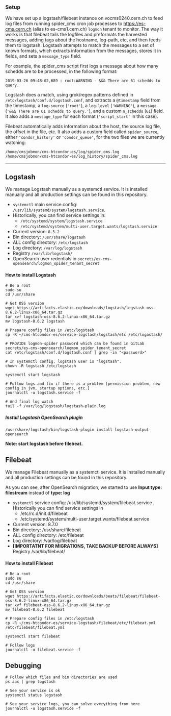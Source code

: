 ### Setup

We have set up a logstash/filebeat instance on vocms0240.cern.ch to feed log files from running spider_cms cron job processes to
https://es-cms.cern.ch (alias to es-cms1.cern.ch) `logmon` tenant to monitor. The way it works is that filebeat tails the logfiles and preformats the
harvested messages, adding tags about the hostname, log-path, etc, and then feeds them to logstash. Logstash attempts to
match the messages to a set of known formats, which extracts information from the messages, stores it in fields, and
sets a `message_type` field.

For example, the spider_cms script first logs a message about how many schedds are to be processed, in the following
format:

```
2019-03-26 09:48:02,689 : root:WARNING - &&& There are 61 schedds to query.
```

Logstash does a match, using grok/regex patterns defined in `/etc/logstash/conf.d/logstash.conf`, and extracts
a `@timestamp` field from the timestamp, a `log-source` (`'root'`), a `log-level` (`'WARNING'`),
a `message` (`'&&& There are 61 schedds to query.'`), and a custom `n_schedds` (`61`) field. It also adds
a `message_type` for each format (`'script_start'` in this case).

Filebeat automatically adds information about the host, the source log file, the offset in the file, etc. It also adds a
custom field called `spider_source`, either `'condor_history'` or `'condor_queue'`, for the two files we are currently
watching:

```
/home/cmsjobmon/cms-htcondor-es/log/spider_cms.log
/home/cmsjobmon/cms-htcondor-es/log_history/spider_cms.log
```

***

## Logstash

We manage Logstash manually as a systemctl service. It is installed manually and all production settings can be
found in this repository.

- `systemctl` main service config: `/usr/lib/systemd/system/logstash.service`.
- Historically, you can find service settings in:
    - `/etc/systemd/system/logstash.service`
    - `/etc/systemd/system/multi-user.target.wants/logstash.service`
- Current version: `8.5.2`
- Bin directory: `/usr/share/logstash`
- ALL config directory: `/etc/logstash`
- Log directory: `/var/log/logstash`
- Registry `/var/lib/logstash/`
- OpenSearch user redentials in `secrets/es-cms-opensearch/logmon_spider_tenant_secret`

#### How to install Logstash

```
# Be a root
sudo su
cd /usr/share

# Get OSS version
wget https://artifacts.elastic.co/downloads/logstash/logstash-oss-8.6.2-linux-x86_64.tar.gz
tar xvf logstash-oss-8.6.2-linux-x86_64.tar.gz
mv logstash-8.6.2 logstash

# Prepare config files in /etc/logstash
cp -R ~/cms-htcondor-es/service-logstash/logstash/etc /etc/logastash/

# PROVIDE logmon-spider password which can be found in GitLab secrets/es-cms-opensearch/logmon_spider_tenant_secret
cat /etc/logstash/conf.d/logstash.conf | grep -in "<password>"

# In systemctl config, logstash user is "logstash".
chown -R logstash /etc/logstash

systemctl start logstash

# Follow logs and fix if there is a problem [permission problem, new config in jvm, startup options, etc.]
journalctl -u logstash.service -f

# And final log watch
tail -f /var/log/logstash/logstash-plain.log

```

##### Install Logstash OpenSearch plugin

```
/usr/share/logstash/bin/logstash-plugin install logstash-output-opensearch
```

**Note: start logstash before filebeat.**

## Filebeat

We manage Filebeat manually as a systemctl service. It is installed manually and all production settings can be
found in this repository.

As you can see, after OpenSearch migration, we started to use  **Input type: filestream** instead of  **type: log**

- `systemctl` service config: /usr/lib/systemd/system/filebeat.service . Historically you can find service settings in
    - /etc/rc.d/init.d/filebeat
    - /etc/systemd/system/multi-user.target.wants/filebeat.service
- Current version: 8.7.0
- Bin directory: /usr/share/filebeat
- ALL config directory: /etc/filebeat
- Log directory: /var/log/filebeat
- **[IMPORTATNT FOR MIGRATIONS, TAKE BACKUP BEFORE ALWAYS]** Registry /var/lib/filebeat/

#### How to install Filebeat

```
# Be a root
sudo su
cd /usr/share

# Get OSS version
wget https://artifacts.elastic.co/downloads/beats/filebeat/filebeat-oss-8.6.2-linux-x86_64.tar.gz
tar xvf filebeat-oss-8.6.2-linux-x86_64.tar.gz
mv filebeat-8.6.2 filebeat

# Prepare config files in /etc/logstash
cp -R ~/cms-htcondor-es/service-logstash/filebeat/etc/filebeat.yml /etc/filebeat/filebeat.yml

systemctl start filebeat

# Follow logs
journalctl -u filebeat.service -f
```

## Debugging

```
# Follow which files and bin directories are used
ps aux | grep logstash

# See your service is ok
systemctl status logstash

# See your service logs, you can solve everything from here
journalctl -u logstash.service -f

``` 
